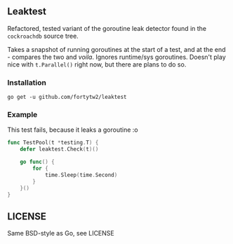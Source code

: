 Leaktest
------

Refactored, tested variant of the goroutine leak detector found in the `cockroachdb`
source tree.

Takes a snapshot of running goroutines at the start of a test, and at the end -
compares the two and *voila*. Ignores runtime/sys goroutines. Doesn't play nice
with `t.Parallel()` right now, but there are plans to do so.

### Installation

```
go get -u github.com/fortytw2/leaktest
```

### Example

This test fails, because it leaks a goroutine :o

```go
func TestPool(t *testing.T) {
	defer leaktest.Check(t)()

    go func() {
        for {
            time.Sleep(time.Second)
        }
    }()
}
```


LICENSE
------
Same BSD-style as Go, see LICENSE
